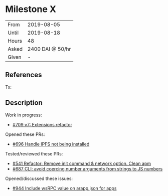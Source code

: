 # Milestone X

|       |                  |
| ----- | ---------------- |
| From  | 2019-08-05       |
| Until | 2019-08-18       |
| Hours | 48               |
| Asked | 2400 DAI @ 50/hr |
| Given | -                |

## References

Tx:

## Description

Work in progress:

- [#709 v7: Extensions refactor](https://github.com/aragon/aragon-cli/pull/709)

Opened these PRs:

- [#696 Handle IPFS not being installed](https://github.com/aragon/aragon-cli/pull/696)

Tested/reviewed these PRs:

- [#541 Refactor: Remove init command & network option. Clean apm](https://github.com/aragon/aragon-cli/pull/541)
- [#687 CLI: avoid coercing number arguments from strings to JS numbers](https://github.com/aragon/aragon-cli/pull/687)

Opened/discussed these issues:

- [#944 Include wsRPC value on arapp.json for apps](https://github.com/aragon/aragon-apps/issues/944)
